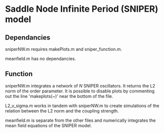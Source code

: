 # Saddle Node Infinite Period (SNIPER) model

## Dependancies
sniperNW.m requires makePlots.m and sniper_function.m.

meanfield.m has no dependancies.

## Function
sniperNW.m integrates a network of *N* SNIPER oscillators. It returns the L2 norm of the order parameter. It is possible to disable plots by commenting out the
line 'makeplots(~)' near the bottom of the file. 

L2_v_sigma.m works in tandem with sniperNW.m to create simulations of the relation between the L2 norm and the coupling strength.

meanfield.m is separate from the other files and numerically integrates the mean field equations of the SNIPER model.
